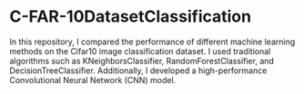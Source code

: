 # C-FAR-10DatasetClassification
In this repository, I compared the performance of different machine learning methods on the Cifar10 image classification dataset. I used traditional algorithms such as KNeighborsClassifier, RandomForestClassifier, and DecisionTreeClassifier. Additionally, I developed a high-performance Convolutional Neural Network (CNN) model.
